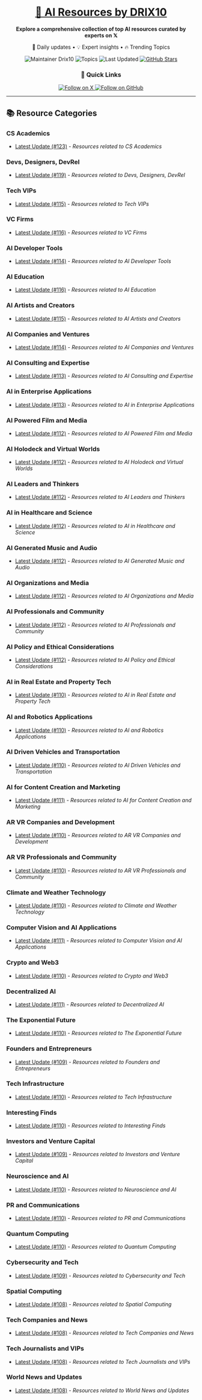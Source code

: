 
<div align="center">
  <h1><a href="https://x.com/DRIX_10_" target="_blank">🚀 AI Resources by DRIX10</a></h1>
  <p><strong>Explore a comprehensive collection of top AI resources curated by experts on 𝕏</strong></p>
  <p>🌟 Daily updates • 💡 Expert insights • 🔥 Trending Topics</p>

  <img src="https://img.shields.io/badge/Maintainer-Drix10-blue?style=for-the-badge" alt="Maintainer Drix10" />
  <img src="https://img.shields.io/badge/Topics-Everything%2C%20AI-red?style=for-the-badge" alt="Topics" />
  <img src="https://img.shields.io/github/last-commit/Drix10/ai-resources?style=for-the-badge&color=5D6D7E" alt="Last Updated" />
  <a href="https://github.com/Drix10/ai-resources"><img src="https://img.shields.io/github/stars/Drix10/ai-resources?style=for-the-badge&color=yellow" alt="GitHub Stars" /></a>

  <br>

  <h3>🌟 Quick Links</h3>
    <a href="https://x.com/DRIX_10_">
      <img src="https://img.shields.io/badge/Follow_on_𝕏-black?style=for-the-badge&logo=x&logoColor=white" alt="Follow on X" />
    </a>
    <a href="https://github.com/Drix10">
      <img src="https://img.shields.io/badge/Follow_on_GitHub-black?style=for-the-badge&logo=github&logoColor=white" alt="Follow on GitHub" />
    </a>
</div>

---

## 📚 Resource Categories

### CS Academics

*   [Latest Update (#123)](https://github.com/Drix10/ai-resources/blob/main/CS%20Academics/resources-123.md) - *Resources related to CS Academics*

### Devs, Designers, DevRel

*   [Latest Update (#119)](https://github.com/Drix10/ai-resources/blob/main/Devs%2C%20Designers%2C%20DevRel/resources-119.md) - *Resources related to Devs, Designers, DevRel*

### Tech VIPs

*   [Latest Update (#115)](https://github.com/Drix10/ai-resources/blob/main/Tech%20VIPs/resources-115.md) - *Resources related to Tech VIPs*

### VC Firms

*   [Latest Update (#116)](https://github.com/Drix10/ai-resources/blob/main/VC%20Firms/resources-116.md) - *Resources related to VC Firms*

### AI Developer Tools

*   [Latest Update (#114)](https://github.com/Drix10/ai-resources/blob/main/AI%20Developer%20Tools/resources-114.md) - *Resources related to AI Developer Tools*

### AI Education

*   [Latest Update (#116)](https://github.com/Drix10/ai-resources/blob/main/AI%20Education/resources-116.md) - *Resources related to AI Education*

### AI Artists and Creators

*   [Latest Update (#115)](https://github.com/Drix10/ai-resources/blob/main/AI%20Artists%20and%20Creators/resources-115.md) - *Resources related to AI Artists and Creators*

### AI Companies and Ventures

*   [Latest Update (#114)](https://github.com/Drix10/ai-resources/blob/main/AI%20Companies%20and%20Ventures/resources-114.md) - *Resources related to AI Companies and Ventures*

### AI Consulting and Expertise

*   [Latest Update (#113)](https://github.com/Drix10/ai-resources/blob/main/AI%20Consulting%20and%20Expertise/resources-113.md) - *Resources related to AI Consulting and Expertise*

### AI in Enterprise Applications

*   [Latest Update (#113)](https://github.com/Drix10/ai-resources/blob/main/AI%20in%20Enterprise%20Applications/resources-113.md) - *Resources related to AI in Enterprise Applications*

### AI Powered Film and Media

*   [Latest Update (#112)](https://github.com/Drix10/ai-resources/blob/main/AI%20Powered%20Film%20and%20Media/resources-112.md) - *Resources related to AI Powered Film and Media*

### AI Holodeck and Virtual Worlds

*   [Latest Update (#112)](https://github.com/Drix10/ai-resources/blob/main/AI%20Holodeck%20and%20Virtual%20Worlds/resources-112.md) - *Resources related to AI Holodeck and Virtual Worlds*

### AI Leaders and Thinkers

*   [Latest Update (#112)](https://github.com/Drix10/ai-resources/blob/main/AI%20Leaders%20and%20Thinkers/resources-112.md) - *Resources related to AI Leaders and Thinkers*

### AI in Healthcare and Science

*   [Latest Update (#112)](https://github.com/Drix10/ai-resources/blob/main/AI%20in%20Healthcare%20and%20Science/resources-112.md) - *Resources related to AI in Healthcare and Science*

### AI Generated Music and Audio

*   [Latest Update (#112)](https://github.com/Drix10/ai-resources/blob/main/AI%20Generated%20Music%20and%20Audio/resources-112.md) - *Resources related to AI Generated Music and Audio*

### AI Organizations and Media

*   [Latest Update (#112)](https://github.com/Drix10/ai-resources/blob/main/AI%20Organizations%20and%20Media/resources-112.md) - *Resources related to AI Organizations and Media*

### AI Professionals and Community

*   [Latest Update (#112)](https://github.com/Drix10/ai-resources/blob/main/AI%20Professionals%20and%20Community/resources-112.md) - *Resources related to AI Professionals and Community*

### AI Policy and Ethical Considerations

*   [Latest Update (#112)](https://github.com/Drix10/ai-resources/blob/main/AI%20Policy%20and%20Ethical%20Considerations/resources-112.md) - *Resources related to AI Policy and Ethical Considerations*

### AI in Real Estate and Property Tech

*   [Latest Update (#110)](https://github.com/Drix10/ai-resources/blob/main/AI%20in%20Real%20Estate%20and%20Property%20Tech/resources-110.md) - *Resources related to AI in Real Estate and Property Tech*

### AI and Robotics Applications

*   [Latest Update (#110)](https://github.com/Drix10/ai-resources/blob/main/AI%20and%20Robotics%20Applications/resources-110.md) - *Resources related to AI and Robotics Applications*

### AI Driven Vehicles and Transportation

*   [Latest Update (#110)](https://github.com/Drix10/ai-resources/blob/main/AI%20Driven%20Vehicles%20and%20Transportation/resources-110.md) - *Resources related to AI Driven Vehicles and Transportation*

### AI for Content Creation and Marketing

*   [Latest Update (#111)](https://github.com/Drix10/ai-resources/blob/main/AI%20for%20Content%20Creation%20and%20Marketing/resources-111.md) - *Resources related to AI for Content Creation and Marketing*

### AR VR Companies and Development

*   [Latest Update (#110)](https://github.com/Drix10/ai-resources/blob/main/AR%20VR%20Companies%20and%20Development/resources-110.md) - *Resources related to AR VR Companies and Development*

### AR VR Professionals and Community

*   [Latest Update (#110)](https://github.com/Drix10/ai-resources/blob/main/AR%20VR%20Professionals%20and%20Community/resources-110.md) - *Resources related to AR VR Professionals and Community*

### Climate and Weather Technology

*   [Latest Update (#110)](https://github.com/Drix10/ai-resources/blob/main/Climate%20and%20Weather%20Technology/resources-110.md) - *Resources related to Climate and Weather Technology*

### Computer Vision and AI Applications

*   [Latest Update (#111)](https://github.com/Drix10/ai-resources/blob/main/Computer%20Vision%20and%20AI%20Applications/resources-111.md) - *Resources related to Computer Vision and AI Applications*

### Crypto and Web3

*   [Latest Update (#110)](https://github.com/Drix10/ai-resources/blob/main/Crypto%20and%20Web3/resources-110.md) - *Resources related to Crypto and Web3*

### Decentralized AI

*   [Latest Update (#111)](https://github.com/Drix10/ai-resources/blob/main/Decentralized%20AI/resources-111.md) - *Resources related to Decentralized AI*

### The Exponential Future

*   [Latest Update (#110)](https://github.com/Drix10/ai-resources/blob/main/The%20Exponential%20Future/resources-110.md) - *Resources related to The Exponential Future*

### Founders and Entrepreneurs

*   [Latest Update (#109)](https://github.com/Drix10/ai-resources/blob/main/Founders%20and%20Entrepreneurs/resources-109.md) - *Resources related to Founders and Entrepreneurs*

### Tech Infrastructure

*   [Latest Update (#110)](https://github.com/Drix10/ai-resources/blob/main/Tech%20Infrastructure/resources-110.md) - *Resources related to Tech Infrastructure*

### Interesting Finds

*   [Latest Update (#110)](https://github.com/Drix10/ai-resources/blob/main/Interesting%20Finds/resources-110.md) - *Resources related to Interesting Finds*

### Investors and Venture Capital

*   [Latest Update (#109)](https://github.com/Drix10/ai-resources/blob/main/Investors%20and%20Venture%20Capital/resources-109.md) - *Resources related to Investors and Venture Capital*

### Neuroscience and AI

*   [Latest Update (#110)](https://github.com/Drix10/ai-resources/blob/main/Neuroscience%20and%20AI/resources-110.md) - *Resources related to Neuroscience and AI*

### PR and Communications

*   [Latest Update (#110)](https://github.com/Drix10/ai-resources/blob/main/PR%20and%20Communications/resources-110.md) - *Resources related to PR and Communications*

### Quantum Computing

*   [Latest Update (#110)](https://github.com/Drix10/ai-resources/blob/main/Quantum%20Computing/resources-110.md) - *Resources related to Quantum Computing*

### Cybersecurity and Tech

*   [Latest Update (#109)](https://github.com/Drix10/ai-resources/blob/main/Cybersecurity%20and%20Tech/resources-109.md) - *Resources related to Cybersecurity and Tech*

### Spatial Computing

*   [Latest Update (#108)](https://github.com/Drix10/ai-resources/blob/main/Spatial%20Computing/resources-108.md) - *Resources related to Spatial Computing*

### Tech Companies and News

*   [Latest Update (#108)](https://github.com/Drix10/ai-resources/blob/main/Tech%20Companies%20and%20News/resources-108.md) - *Resources related to Tech Companies and News*

### Tech Journalists and VIPs

*   [Latest Update (#108)](https://github.com/Drix10/ai-resources/blob/main/Tech%20Journalists%20and%20VIPs/resources-108.md) - *Resources related to Tech Journalists and VIPs*

### World News and Updates

*   [Latest Update (#108)](https://github.com/Drix10/ai-resources/blob/main/World%20News%20and%20Updates/resources-108.md) - *Resources related to World News and Updates*

